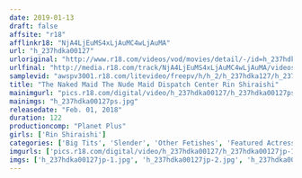 ```yaml
---
date: 2019-01-13
draft: false
affsite: "r18"
afflinkr18: "NjA4LjEuMS4xLjAuMC4wLjAuMA"
url: "h_237hdka00127"
urloriginal: "http://www.r18.com/videos/vod/movies/detail/-/id=h_237hdka00127"
urlfinal: "http://media.r18.com/track/NjA4LjEuMS4xLjAuMC4wLjAuMA/videos/vod/movies/detail/-/id=h_237hdka00127"
samplevid: "awspv3001.r18.com/litevideo/freepv/h/h_2/h_237hdka127/h_237hdka127_dmb_w.mp4"
title: "The Naked Maid The Nude Maid Dispatch Center Rin Shiraishi"
mainimgurl: "pics.r18.com/digital/video/h_237hdka00127/h_237hdka00127ps.jpg"
mainimgs: "h_237hdka00127ps.jpg"
releasedate: "Feb. 01, 2018"
duration: 122
productioncomp: "Planet Plus"
girls: ['Rin Shiraishi']
categories: ['Big Tits', 'Slender', 'Other Fetishes', 'Featured Actress', 'Blowjob', 'Masturbation', 'Hi-Def']
imgurls: ['pics.r18.com/digital/video/h_237hdka00127/h_237hdka00127jp-1.jpg', 'pics.r18.com/digital/video/h_237hdka00127/h_237hdka00127jp-2.jpg', 'pics.r18.com/digital/video/h_237hdka00127/h_237hdka00127jp-3.jpg', 'pics.r18.com/digital/video/h_237hdka00127/h_237hdka00127jp-4.jpg', 'pics.r18.com/digital/video/h_237hdka00127/h_237hdka00127jp-5.jpg', 'pics.r18.com/digital/video/h_237hdka00127/h_237hdka00127jp-6.jpg', 'pics.r18.com/digital/video/h_237hdka00127/h_237hdka00127jp-7.jpg', 'pics.r18.com/digital/video/h_237hdka00127/h_237hdka00127jp-8.jpg', 'pics.r18.com/digital/video/h_237hdka00127/h_237hdka00127jp-9.jpg', 'pics.r18.com/digital/video/h_237hdka00127/h_237hdka00127jp-10.jpg', 'pics.r18.com/digital/video/h_237hdka00127/h_237hdka00127jp-11.jpg', 'pics.r18.com/digital/video/h_237hdka00127/h_237hdka00127jp-12.jpg', 'pics.r18.com/digital/video/h_237hdka00127/h_237hdka00127jp-13.jpg', 'pics.r18.com/digital/video/h_237hdka00127/h_237hdka00127jp-14.jpg', 'pics.r18.com/digital/video/h_237hdka00127/h_237hdka00127jp-15.jpg', 'pics.r18.com/digital/video/h_237hdka00127/h_237hdka00127jp-16.jpg', 'pics.r18.com/digital/video/h_237hdka00127/h_237hdka00127jp-17.jpg', 'pics.r18.com/digital/video/h_237hdka00127/h_237hdka00127jp-18.jpg', 'pics.r18.com/digital/video/h_237hdka00127/h_237hdka00127jp-19.jpg', 'pics.r18.com/digital/video/h_237hdka00127/h_237hdka00127jp-20.jpg']
imgs: ['h_237hdka00127jp-1.jpg', 'h_237hdka00127jp-2.jpg', 'h_237hdka00127jp-3.jpg', 'h_237hdka00127jp-4.jpg', 'h_237hdka00127jp-5.jpg', 'h_237hdka00127jp-6.jpg', 'h_237hdka00127jp-7.jpg', 'h_237hdka00127jp-8.jpg', 'h_237hdka00127jp-9.jpg', 'h_237hdka00127jp-10.jpg', 'h_237hdka00127jp-11.jpg', 'h_237hdka00127jp-12.jpg', 'h_237hdka00127jp-13.jpg', 'h_237hdka00127jp-14.jpg', 'h_237hdka00127jp-15.jpg', 'h_237hdka00127jp-16.jpg', 'h_237hdka00127jp-17.jpg', 'h_237hdka00127jp-18.jpg', 'h_237hdka00127jp-19.jpg', 'h_237hdka00127jp-20.jpg']
---
```

